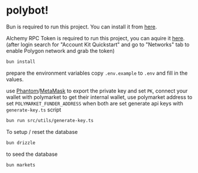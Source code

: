 # polybot!

Bun is required to run this project. You can install it from [here](https://bun.sh/).

Alchemy RPC Token is required to run this project, you can aquire it [here](https://www.alchemy.com/). (after login search for "Account Kit Quickstart" and go to "Networks" tab to enable Polygon network and grab the token)

```bash
bun install
```

prepare the environment variables copy `.env.example` to `.env` and fill in the values.

use [Phantom](https://phantom.app/)/[MetaMask](https://metamask.io/) to export the private key and set `PK`, connect your wallet with polymarket to get their internal wallet, use polymarket address to set `POLYMARKET_FUNDER_ADDRESS`
when both are set generate api keys with `generate-key.ts` script

```bash
bun run src/utils/generate-key.ts
```

To setup / reset the database

```bash
bun drizzle
```

to seed the database

```bash
bun markets
```
